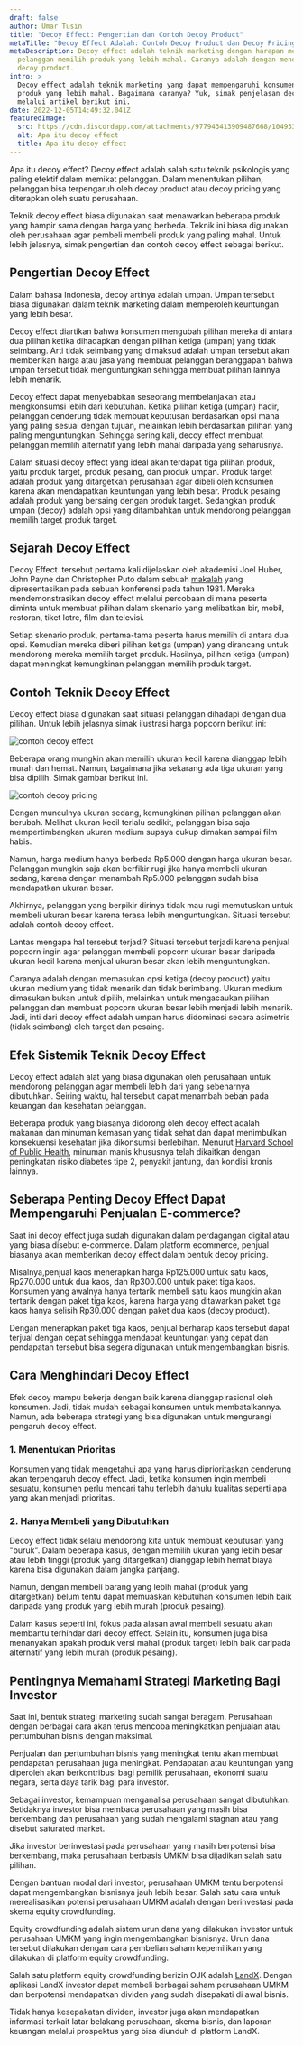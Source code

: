 ```yaml
---
draft: false
author: Umar Tusin
title: "Decoy Effect: Pengertian dan Contoh Decoy Product"
metaTitle: "Decoy Effect Adalah: Contoh Decoy Product dan Decoy Pricing"
metaDescription: Decoy effect adalah teknik marketing dengan harapan membuat
  pelanggan memilih produk yang lebih mahal. Caranya adalah dengan menerapkan
  decoy product.
intro: >
  Decoy effect adalah teknik marketing yang dapat mempengaruhi konsumen memilih
  produk yang lebih mahal. Bagaimana caranya? Yuk, simak penjelasan decoy effect
  melalui artikel berikut ini.
date: 2022-12-05T14:49:32.041Z
featuredImage:
  src: https://cdn.discordapp.com/attachments/977943413909487668/1049337471374209097/decoy_1.png
  alt: Apa itu decoy effect
  title: Apa itu decoy effect
---
```

<!--StartFragment-->

Apa itu decoy effect? Decoy effect adalah salah satu teknik psikologis yang paling efektif dalam memikat pelanggan. Dalam menentukan pilihan, pelanggan bisa terpengaruh oleh decoy product atau decoy pricing yang diterapkan oleh suatu perusahaan.



Teknik decoy effect biasa digunakan saat menawarkan beberapa produk yang hampir sama dengan harga yang berbeda. Teknik ini biasa digunakan oleh perusahaan agar pembeli membeli produk yang paling mahal. Untuk lebih jelasnya, simak pengertian dan contoh decoy effect sebagai berikut.

## Pengertian Decoy Effect

Dalam bahasa Indonesia, decoy artinya adalah umpan. Umpan tersebut biasa digunakan dalam teknik marketing dalam memperoleh keuntungan yang lebih besar.



Decoy effect diartikan bahwa konsumen mengubah pilihan mereka di antara dua pilihan ketika dihadapkan dengan pilihan ketiga (umpan) yang tidak seimbang. Arti tidak seimbang yang dimaksud adalah umpan tersebut akan memberikan harga atau jasa yang membuat pelanggan beranggapan bahwa umpan tersebut tidak menguntungkan sehingga membuat pilihan lainnya lebih menarik.



Decoy effect dapat menyebabkan seseorang membelanjakan atau mengkonsumsi lebih dari kebutuhan. Ketika pilihan ketiga (umpan) hadir, pelanggan cenderung tidak membuat keputusan berdasarkan opsi mana yang paling sesuai dengan tujuan, melainkan lebih berdasarkan pilihan yang paling menguntungkan. Sehingga sering kali, decoy effect membuat pelanggan memilih alternatif yang lebih mahal daripada yang seharusnya.



Dalam situasi decoy effect yang ideal akan terdapat tiga pilihan produk, yaitu produk target, produk pesaing, dan produk umpan. Produk target adalah produk yang ditargetkan perusahaan agar dibeli oleh konsumen karena akan mendapatkan keuntungan yang lebih besar. Produk pesaing adalah produk yang bersaing dengan produk target. Sedangkan produk umpan (decoy) adalah opsi yang ditambahkan untuk mendorong pelanggan memilih target produk target.

## Sejarah Decoy Effect 



Decoy Effect  tersebut pertama kali dijelaskan oleh akademisi Joel Huber, John Payne dan Christopher Puto dalam sebuah [makalah](https://apps.dtic.mil/dtic/tr/fulltext/u2/a101132.pdf) yang dipresentasikan pada sebuah konferensi pada tahun 1981. Mereka mendemonstrasikan decoy effect melalui percobaan di mana peserta diminta untuk membuat pilihan dalam skenario yang melibatkan bir, mobil, restoran, tiket lotre, film dan televisi.



Setiap skenario produk, pertama-tama peserta harus memilih di antara dua opsi. Kemudian mereka diberi pilihan ketiga (umpan) yang dirancang untuk mendorong mereka memilih target produk. Hasilnya, pilihan ketiga (umpan) dapat meningkat kemungkinan pelanggan memilih produk target.

## Contoh Teknik Decoy Effect

Decoy effect biasa digunakan saat situasi pelanggan dihadapi dengan dua pilihan. Untuk lebih jelasnya simak ilustrasi harga popcorn berikut ini:

![contoh decoy effect](https://cdn.discordapp.com/attachments/977943413909487668/1049337471768469606/decoy_2.png "contoh decoy effect")

Beberapa orang mungkin akan memilih ukuran kecil karena dianggap lebih murah dan hemat. Namun, bagaimana jika sekarang ada tiga ukuran yang bisa dipilih. Simak gambar berikut ini.

![contoh decoy pricing](https://cdn.discordapp.com/attachments/977943413909487668/1049337471051239486/decoy_3.png "contoh decoy pricing")



Dengan munculnya ukuran sedang, kemungkinan pilihan pelanggan akan berubah. Melihat ukuran kecil terlalu sedikit, pelanggan bisa saja mempertimbangkan ukuran medium supaya cukup dimakan sampai film habis.



Namun, harga medium hanya berbeda Rp5.000 dengan harga ukuran besar. Pelanggan mungkin saja akan berfikir rugi jika hanya membeli ukuran sedang, karena dengan menambah Rp5.000 pelanggan sudah bisa mendapatkan ukuran besar.



Akhirnya, pelanggan yang berpikir dirinya tidak mau rugi memutuskan untuk membeli ukuran besar karena terasa lebih menguntungkan. Situasi tersebut adalah contoh decoy effect.



Lantas mengapa hal tersebut terjadi? Situasi tersebut terjadi karena penjual popcorn ingin agar pelanggan membeli popcorn ukuran besar daripada ukuran kecil karena menjual ukuran besar akan lebih menguntungkan. 



Caranya adalah dengan memasukan opsi ketiga (decoy product) yaitu ukuran medium yang tidak menarik dan tidak berimbang. Ukuran medium dimasukan bukan untuk dipilih, melainkan untuk mengacaukan pilihan pelanggan dan membuat popcorn ukuran besar lebih menjadi lebih menarik. Jadi, inti dari decoy effect adalah umpan harus didominasi secara asimetris (tidak seimbang) oleh target dan pesaing.

## Efek Sistemik Teknik Decoy Effect

Decoy effect adalah alat yang biasa digunakan oleh perusahaan untuk mendorong pelanggan agar membeli lebih dari yang sebenarnya dibutuhkan. Seiring waktu, hal tersebut dapat menambah beban pada keuangan dan kesehatan pelanggan.



Beberapa produk yang biasanya didorong oleh decoy effect adalah makanan dan minuman kemasan yang tidak sehat dan dapat menimbulkan konsekuensi kesehatan jika dikonsumsi berlebihan. Menurut [Harvard School of Public Health](https://www.hsph.harvard.edu/nutritionsource/healthy-drinks/sugary-drinks/), minuman manis khususnya telah dikaitkan dengan peningkatan risiko diabetes tipe 2, penyakit jantung, dan kondisi kronis lainnya.

## Seberapa Penting Decoy Effect Dapat Mempengaruhi Penjualan E-commerce?

Saat ini decoy effect juga sudah digunakan dalam perdagangan digital atau yang biasa disebut e-commerce. Dalam platform ecommerce, penjual biasanya akan memberikan decoy effect dalam bentuk decoy pricing. 



Misalnya,penjual kaos menerapkan harga Rp125.000 untuk satu kaos, Rp270.000 untuk dua kaos, dan Rp300.000 untuk paket tiga kaos. Konsumen yang awalnya hanya tertarik membeli satu kaos mungkin akan tertarik dengan paket tiga kaos, karena harga yang ditawarkan paket tiga kaos hanya selisih Rp30.000 dengan paket dua kaos (decoy product).



Dengan menerapkan paket tiga kaos, penjual berharap kaos tersebut dapat terjual dengan cepat sehingga mendapat keuntungan yang cepat dan pendapatan tersebut bisa segera digunakan untuk mengembangkan bisnis. 

## Cara Menghindari Decoy Effect

Efek decoy mampu bekerja dengan baik karena dianggap rasional oleh konsumen. Jadi, tidak mudah sebagai konsumen untuk membatalkannya. Namun, ada beberapa strategi yang bisa digunakan untuk mengurangi pengaruh decoy effect.

### 1. Menentukan Prioritas

Konsumen yang tidak mengetahui apa yang harus diprioritaskan cenderung akan terpengaruh decoy effect. Jadi, ketika konsumen ingin membeli sesuatu, konsumen perlu mencari tahu terlebih dahulu kualitas seperti apa yang akan menjadi prioritas.

### 2. Hanya Membeli yang Dibutuhkan

Decoy effect tidak selalu mendorong kita untuk membuat keputusan yang "buruk". Dalam beberapa kasus, dengan memilih ukuran yang lebih besar atau lebih tinggi (produk yang ditargetkan) dianggap lebih hemat biaya karena bisa digunakan dalam jangka panjang. 



Namun, dengan membeli barang yang lebih mahal (produk yang ditargetkan) belum tentu dapat memuaskan kebutuhan konsumen lebih baik daripada yang produk yang lebih murah (produk pesaing).



Dalam kasus seperti ini, fokus pada alasan awal membeli sesuatu akan membantu terhindar dari decoy effect. Selain itu, konsumen juga bisa menanyakan apakah produk versi mahal (produk target) lebih baik daripada alternatif yang lebih murah (produk pesaing).



## Pentingnya Memahami Strategi Marketing Bagi Investor 

Saat ini, bentuk strategi marketing sudah sangat beragam. Perusahaan dengan berbagai cara akan terus mencoba meningkatkan penjualan atau pertumbuhan bisnis dengan maksimal.



Penjualan dan pertumbuhan bisnis yang meningkat tentu akan membuat pendapatan perusahaan juga meningkat. Pendapatan atau keuntungan yang diperoleh akan berkontribusi bagi pemilik perusahaan, ekonomi suatu negara, serta daya tarik bagi para investor.



Sebagai investor, kemampuan menganalisa perusahaan sangat dibutuhkan. Setidaknya investor bisa membaca perusahaan yang masih bisa berkembang dan perusahaan yang sudah mengalami stagnan atau yang disebut saturated market.



Jika investor berinvestasi pada perusahaan yang masih berpotensi bisa berkembang, maka perusahaan berbasis UMKM bisa dijadikan salah satu pilihan.



Dengan bantuan modal dari investor, perusahaan UMKM tentu berpotensi dapat mengembangkan bisnisnya jauh lebih besar. Salah satu cara untuk merealisasikan potensi perusahaan UMKM adalah dengan berinvestasi pada skema equity crowdfunding.



Equity crowdfunding adalah sistem urun dana yang dilakukan investor untuk perusahaan UMKM yang ingin mengembangkan bisnisnya. Urun dana tersebut dilakukan dengan cara pembelian saham kepemilikan yang dilakukan di platform equity crowdfunding.



Salah satu platform equity crowdfunding berizin OJK adalah [LandX](https://landx.id/). Dengan aplikasi LandX investor dapat membeli berbagai saham perusahaan UMKM dan berpotensi mendapatkan dividen yang sudah disepakati di awal bisnis.



Tidak hanya kesepakatan dividen, investor juga akan mendapatkan informasi terkait latar belakang perusahaan, skema bisnis, dan laporan keuangan melalui prospektus yang bisa diunduh di platform LandX.



<!--EndFragment-->